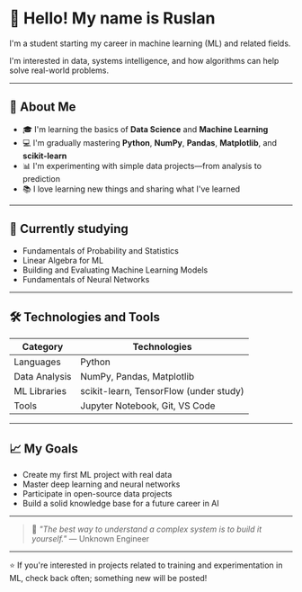 # 👋 Hello! My name is Ruslan

I'm a student starting my career in machine learning (ML) and related fields.

I'm interested in data, systems intelligence, and how algorithms can help solve real-world problems.

---

## 🚀 About Me

- 🎓 I'm learning the basics of **Data Science** and **Machine Learning**
- 💻 I'm gradually mastering **Python**, **NumPy**, **Pandas**, **Matplotlib**, and **scikit-learn**
- 📊 I'm experimenting with simple data projects—from analysis to prediction
- 📚 I love learning new things and sharing what I've learned

---

## 🧠 Currently studying

- Fundamentals of Probability and Statistics
- Linear Algebra for ML
- Building and Evaluating Machine Learning Models
- Fundamentals of Neural Networks

---

## 🛠️ Technologies and Tools

| Category | Technologies |
|------------|-------------|
| Languages ​​| Python |
| Data Analysis | NumPy, Pandas, Matplotlib |
| ML Libraries | scikit-learn, TensorFlow (under study) |
| Tools | Jupyter Notebook, Git, VS Code |

---

## 📈 My Goals

- Create my first ML project with real data
- Master deep learning and neural networks
- Participate in open-source data projects
- Build a solid knowledge base for a future career in AI

---

> 🧩 *"The best way to understand a complex system is to build it yourself."*
> — Unknown Engineer

---

⭐️ If you're interested in projects related to training and experimentation in ML, check back often; something new will be posted!
